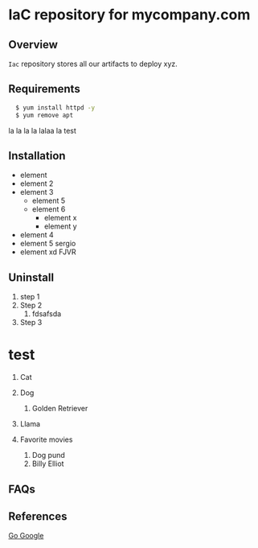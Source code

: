 # IaC repository for mycompany.com

## Overview
`Iac` repository stores all our artifacts to deploy xyz.


## Requirements
```bash
  $ yum install httpd -y
  $ yum remove apt
```
la la la la
lalaa la 
test

## Installation
- element
- element 2
- element 3
  - element 5
  - element 6
    - element x
    - element y
- element 4
- element 5 sergio
- element xd FJVR
## Uninstall
1. step 1
3. Step 2
    1. fdsafsda
3. Step 3


# test

1. Cat
3. Dog
    1. Golden Retriever

2. Llama

3. Favorite movies
    1. Dog pund
    2. Billy Elliot

## FAQs




## References
[Go Google](http://www.google.com)
